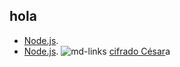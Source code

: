 ## hola
- [Node.js](https://nodejs.org/en/).
- [Node.js](https://nodejs.org/en/).
![md-links](https://user-images.githubusercontent.com/110297/42118443-b7a5f1f0-7bc8-11e8-96ad-9cc5593715a6.jpg)
[cifrado César](https://en.wikipedia.org/wiki/Caesar_cipher/hola)a